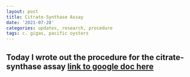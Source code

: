 ```yaml
---
layout: post
title: Citrate-Synthase Assay
date: '2021-07-28'
categories: updates, research, procedure
tags: c. gigas, pacific oysters
---
```


## Today I wrote out the procedure for the citrate-synthase assay [link to google doc here](https://docs.google.com/document/d/1LmHb45DT9MgVLsjqBCY_-jZiT_ydRoJaVe-p4zk3zAM/edit)
